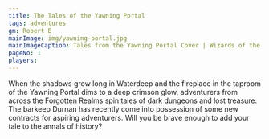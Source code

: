 ```yaml
---
title: The Tales of the Yawning Portal
tags: adventures
gm: Robert B
mainImage: img/yawning-portal.jpg
mainImageCaption: Tales from the Yawning Portal Cover | Wizards of the Coast
pageNo: 1
players:
---
```


When the shadows grow long in Waterdeep and the fireplace in the taproom of the Yawning Portal dims to a deep crimson glow, adventurers from across the Forgotten Realms spin tales of dark dungeons and lost treasure. The barkeep Durnan has recently come into possession of some new contracts for aspiring adventurers. Will you be brave enough to add your tale to the annals of history?
